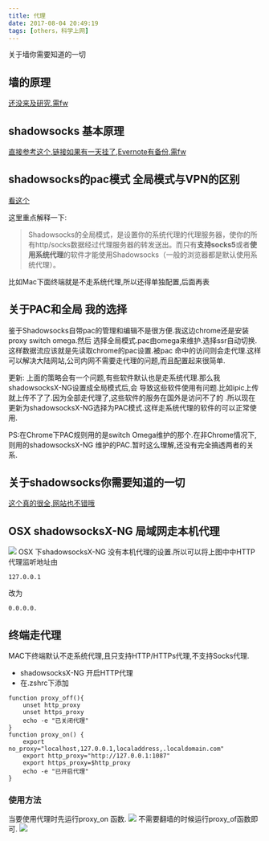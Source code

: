 ```yaml
---
title: 代理
date: 2017-08-04 20:49:19
tags: [others，科学上网]
---
```

关于墙你需要知道的一切<!--more-->
## 墙的原理
[还没来及研究,需fw](https://docs.google.com/document/d/1mmMiMYbviMxJ-DhTyIGdK7OOg581LSD1CZV4XY1OMG8/pub#h.qgojh5xsppyz)

## shadowsocks 基本原理
[直接参考这个,链接如果有一天挂了,Evernote有备份,需fw](https://vc2tea.com/whats-shadowsocks/)

## shadowsocks的pac模式 全局模式与VPN的区别
[看这个](https://doub.io/ss-jc9/)

这里重点解释一下:
>Shadowsocks的全局模式，是设置你的系统代理的代理服务器，使你的所有http/socks数据经过代理服务器的转发送出。而只有**支持socks5**或者**使用系统代理**的软件才能使用Shadowsocks（一般的浏览器都是默认使用系统代理）。

比如Mac下面终端就是不走系统代理,所以还得单独配置,后面再表


## 关于PAC和全局 我的选择
鉴于Shadowsocks自带pac的管理和编辑不是很方便.我这边chrome还是安装proxy switch omega.然后
选择全局模式.pac由omega来维护.选择ssr自动切换.这样数据流应该就是先读取chrome的pac设置.被pac
命中的访问则会走代理.这样可以解决大陆网站,公司内网不需要走代理的问题,而且配置起来很简单.

更新:
上面的策略会有一个问题,有些软件默认也是走系统代理.那么我shadowsocksX-NG设置成全局模式后,会
导致这些软件使用有问题.比如ipic上传就上传不了了.因为全部走代理了,这些软件的服务在国外是访问不了的
.所以现在更新为shadowsocksX-NG选择为PAC模式.这样走系统代理的软件的可以正常使用.

PS:在Chrome下PAC规则用的是switch Omega维护的那个.在非Chrome情况下,则用的shadowsocksX-NG
维护的PAC.暂时这么理解,还没有完全搞透两者的关系.



## 关于shadowsocks你需要知道的一切
[这个真的很全,网站也不错哦](https://doub.io/ss-jc35/)


## OSX shadowsocksX-NG 局域网走本机代理
![](https://blog-image-1257302654.cos.ap-guangzhou.myqcloud.com/2018-08-24-043850.jpg)
OSX 下shadowsocksX-NG 没有本机代理的设置.所以可以将上图中中HTTP代理监听地址由
```
127.0.0.1
```
 改为
 ```
 0.0.0.0.
 ```

## 终端走代理
MAC下终端默认不走系统代理,且只支持HTTP/HTTPs代理,不支持Socks代理.
- shadowsocksX-NG 开启HTTP代理
- 在.zshrc下添加
```shell
function proxy_off(){
    unset http_proxy
    unset https_proxy
    echo -e "已关闭代理"
}
function proxy_on() {
    export no_proxy="localhost,127.0.0.1,localaddress,.localdomain.com"
    export http_proxy="http://127.0.0.1:1087"
    export https_proxy=$http_proxy
    echo -e "已开启代理"
}
```
### 使用方法
当要使用代理时先运行proxy_on 函数.
![](https://blog-image-1257302654.cos.ap-guangzhou.myqcloud.com/2018-08-24-043937.jpg)
不需要翻墙的时候运行proxy_of函数即可.
![](https://blog-image-1257302654.cos.ap-guangzhou.myqcloud.com/2018-08-24-043959.jpg)
